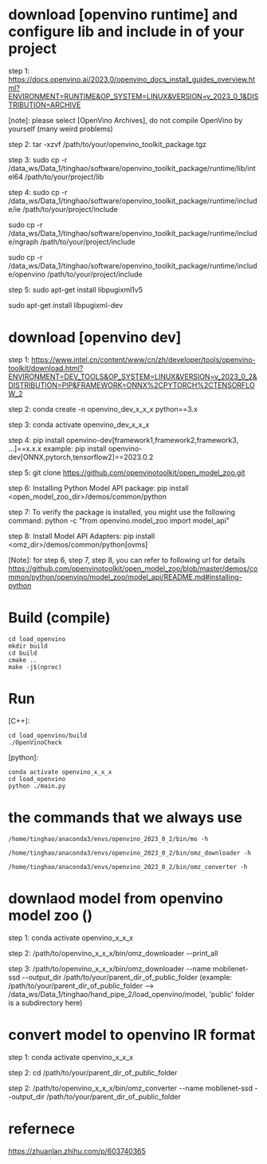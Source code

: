 # download [openvino runtime] and configure lib and include in of your project
step 1:
  https://docs.openvino.ai/2023.0/openvino_docs_install_guides_overview.html?ENVIRONMENT=RUNTIME&OP_SYSTEM=LINUX&VERSION=v_2023_0_1&DISTRIBUTION=ARCHIVE

[note]: please select [OpenVino Archives], do not compile OpenVino by yourself (many weird problems)

step 2:
  tar -xzvf /path/to/your/openvino_toolkit_package.tgz

step 3:
  sudo cp -r /data_ws/Data_1/tinghao/software/openvino_toolkit_package/runtime/lib/intel64 /path/to/your/project/lib

step 4:
  sudo cp -r /data_ws/Data_1/tinghao/software/openvino_toolkit_package/runtime/include/ie /path/to/your/project/include

  sudo cp -r /data_ws/Data_1/tinghao/software/openvino_toolkit_package/runtime/include/ngraph /path/to/your/project/include

  sudo cp -r /data_ws/Data_1/tinghao/software/openvino_toolkit_package/runtime/include/openvino /path/to/your/project/include

step 5:
  sudo apt-get install libpugixml1v5

  sudo apt-get install libpugixml-dev

# download [openvino dev]
step 1:
  https://www.intel.cn/content/www/cn/zh/developer/tools/openvino-toolkit/download.html?ENVIRONMENT=DEV_TOOLS&OP_SYSTEM=LINUX&VERSION=v_2023_0_2&DISTRIBUTION=PIP&FRAMEWORK=ONNX%2CPYTORCH%2CTENSORFLOW_2

step 2:
  conda create -n openvino_dev_x_x_x python==3.x

step 3:
  conda activate openvino_dev_x_x_x

step 4:
  pip install openvino-dev[framework1,framework2,framework3, ...]==x.x.x
  example: pip install openvino-dev[ONNX,pytorch,tensorflow2]==2023.0.2

step 5:
  git clone https://github.com/openvinotoolkit/open_model_zoo.git

step 6:
  Installing Python Model API package:
  pip install <open_model_zoo_dir>/demos/common/python

step 7:
  To verify the package is installed, you might use the following command:
  python -c "from openvino.model_zoo import model_api"

step 8:
  Install Model API Adapters:
  pip install <omz_dir>/demos/common/python[ovms]

[Note]: for step 6, step 7, step 8, you can refer to following url for details
https://github.com/openvinotoolkit/open_model_zoo/blob/master/demos/common/python/openvino/model_zoo/model_api/README.md#installing-python

# Build (compile)
```
cd load_openvino
mkdir build
cd build
cmake ..
make -j$(nproc) 
```

# Run
[C++]:
```
cd load_openvino/build
./OpenVinoCheck
```

[python]:
```
conda activate openvino_x_x_x
cd load_openvino
python ./main.py
```

# the commands that we always use
```
/home/tinghao/anaconda3/envs/openvino_2023_0_2/bin/mo -h

/home/tinghao/anaconda3/envs/openvino_2023_0_2/bin/omz_downloader -h

/home/tinghao/anaconda3/envs/openvino_2023_0_2/bin/omz_converter -h
```

# downlaod model from openvino model zoo ()
step 1:
  conda activate openvino_x_x_x

step 2:
  /path/to/openvino_x_x_x/bin/omz_downloader --print_all

step 3:
  /path/to/openvino_x_x_x/bin/omz_downloader --name mobilenet-ssd --output_dir /path/to/your/parent_dir_of_public_folder (example: /path/to/your/parent_dir_of_public_folder --> /data_ws/Data_1/tinghao/hand_pipe_2/load_openvino/model, 'public' folder is a subdirectory here)

# convert model to openvino IR format
step 1:
  conda activate openvino_x_x_x

step 2:
  cd /path/to/your/parent_dir_of_public_folder

step 2:
  /path/to/openvino_x_x_x/bin/omz_converter --name mobilenet-ssd --output_dir /path/to/your/parent_dir_of_public_folder

# refernece
  https://zhuanlan.zhihu.com/p/603740365